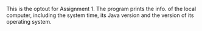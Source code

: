 This is the optout for Assignment 1.
The program prints the info. of the local computer, including the system time, its Java version and the version of its operating system.
